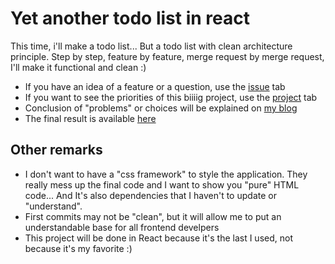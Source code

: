 # Yet another todo list in react

This time, i'll make a todo list... But a todo list with clean architecture principle. Step by step, feature by feature, merge request by merge request, I'll make it functional and clean :)


- If you have an idea of a feature or a question, use the [issue](https://github.com/Nikoms/clean-todo/issues) tab
- If you want to see the priorities of this biiiig project, use the [project](https://github.com/Nikoms/clean-todo/projects/1) tab
- Conclusion of "problems" or choices will be explained on [my blog](https://www.mechantblog.com)
- The final result is available [here](https://naughty-banach-1ccbd2.netlify.app/)



## Other remarks

- I don't want to have a "css framework" to style the application. They really mess up the final code and I want to show you "pure" HTML code... And It's also dependencies that I haven't to update or "understand".
- First commits may not be "clean", but it will allow me to put an understandable base for all frontend develpers
- This project will be done in React because it's the last I used, not because it's my favorite :) 


